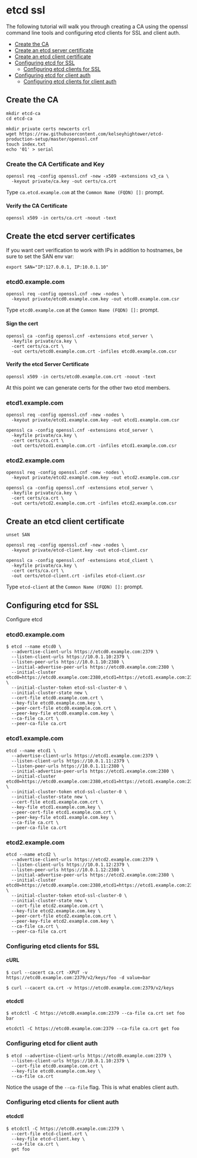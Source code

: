 # etcd ssl

The following tutorial will walk you through creating a CA using the openssl command line tools and configuring etcd clients for SSL and client auth.

- [Create the CA](#create-the-ca)
- [Create an etcd server certificate](#create-an-etcd-server-certificate)
- [Create an etcd client certificate](#create-an-etcd-client-certificate)
- [Configuring etcd for SSL](#configuring-etcd-for-ssl)
  - [Configuring etcd clients for SSL](#configuring-etcd-clients-for-ssl)
- [Configuring etcd for client auth](#configuring-etcd-for-client-auth)
  - [Configuring etcd clients for client auth](#configuring-etcd-clients-for-client-auth)

## Create the CA

```
mkdir etcd-ca
cd etcd-ca
``` 

```
mkdir private certs newcerts crl
wget https://raw.githubusercontent.com/kelseyhightower/etcd-production-setup/master/openssl.cnf
touch index.txt
echo '01' > serial
```

### Create the CA Certificate and Key

```
openssl req -config openssl.cnf -new -x509 -extensions v3_ca \
  -keyout private/ca.key -out certs/ca.crt
```

Type `ca.etcd.example.com` at the `Common Name (FQDN) []:` prompt.

#### Verify the CA Certificate

```
openssl x509 -in certs/ca.crt -noout -text
```

## Create the etcd server certificates

If you want cert verification to work with IPs in addition to hostnames, be sure to set the SAN env var:

```
export SAN="IP:127.0.0.1, IP:10.0.1.10"
```

### etcd0.example.com

```
openssl req -config openssl.cnf -new -nodes \
  -keyout private/etcd0.example.com.key -out etcd0.example.com.csr
```

Type `etcd0.example.com` at the `Common Name (FQDN) []:` prompt.

#### Sign the cert

```
openssl ca -config openssl.cnf -extensions etcd_server \
  -keyfile private/ca.key \
  -cert certs/ca.crt \
  -out certs/etcd0.example.com.crt -infiles etcd0.example.com.csr
```

#### Verify the etcd Server Certificate

```
openssl x509 -in certs/etcd0.example.com.crt -noout -text
```

At this point we can generate certs for the other two etcd members.

### etcd1.example.com

```
openssl req -config openssl.cnf -new -nodes \
  -keyout private/etcd1.example.com.key -out etcd1.example.com.csr
```

```
openssl ca -config openssl.cnf -extensions etcd_server \
  -keyfile private/ca.key \
  -cert certs/ca.crt \
  -out certs/etcd1.example.com.crt -infiles etcd1.example.com.csr
```

### etcd2.example.com

```
openssl req -config openssl.cnf -new -nodes \
  -keyout private/etcd2.example.com.key -out etcd2.example.com.csr
```

```
openssl ca -config openssl.cnf -extensions etcd_server \
  -keyfile private/ca.key \
  -cert certs/ca.crt \
  -out certs/etcd2.example.com.crt -infiles etcd2.example.com.csr
```

## Create an etcd client certificate

```
unset SAN
```

```
openssl req -config openssl.cnf -new -nodes \
  -keyout private/etcd-client.key -out etcd-client.csr
```

```
openssl ca -config openssl.cnf -extensions etcd_client \
  -keyfile private/ca.key \
  -cert certs/ca.crt \
  -out certs/etcd-client.crt -infiles etcd-client.csr
```

Type `etcd-client` at the `Common Name (FQDN) []:` prompt.

## Configuring etcd for SSL

Configure etcd

### etcd0.example.com

```
$ etcd --name etcd0 \
  --advertise-client-urls https://etcd0.example.com:2379 \
  --listen-client-urls https://10.0.1.10:2379 \
  --listen-peer-urls https://10.0.1.10:2380 \
  --initial-advertise-peer-urls https://etcd0.example.com:2380 \
  --initial-cluster etcd0=https://etcd0.example.com:2380,etcd1=https://etcd1.example.com:2380,etcd2=https://etcd2.example.com:2380 \
  --initial-cluster-token etcd-ssl-cluster-0 \
  --initial-cluster-state new \
  --cert-file etcd0.example.com.crt \
  --key-file etcd0.example.com.key \
  --peer-cert-file etcd0.example.com.crt \
  --peer-key-file etcd0.example.com.key \
  --ca-file ca.crt \
  --peer-ca-file ca.crt
```

### etcd1.example.com

```
etcd --name etcd1 \
  --advertise-client-urls https://etcd1.example.com:2379 \
  --listen-client-urls https://10.0.1.11:2379 \
  --listen-peer-urls https://10.0.1.11:2380 \
  --initial-advertise-peer-urls https://etcd1.example.com:2380 \
  --initial-cluster etcd0=https://etcd0.example.com:2380,etcd1=https://etcd1.example.com:2380,etcd2=https://etcd2.example.com:2380 \
  --initial-cluster-token etcd-ssl-cluster-0 \
  --initial-cluster-state new \
  --cert-file etcd1.example.com.crt \
  --key-file etcd1.example.com.key \
  --peer-cert-file etcd1.example.com.crt \
  --peer-key-file etcd1.example.com.key \
  --ca-file ca.crt \
  --peer-ca-file ca.crt
```

### etcd2.example.com

```
etcd --name etcd2 \
  --advertise-client-urls https://etcd2.example.com:2379 \
  --listen-client-urls https://10.0.1.12:2379 \
  --listen-peer-urls https://10.0.1.12:2380 \
  --initial-advertise-peer-urls https://etcd2.example.com:2380 \
  --initial-cluster etcd0=https://etcd0.example.com:2380,etcd1=https://etcd1.example.com:2380,etcd2=https://etcd2.example.com:2380 \
  --initial-cluster-token etcd-ssl-cluster-0 \
  --initial-cluster-state new \
  --cert-file etcd2.example.com.crt \
  --key-file etcd2.example.com.key \
  --peer-cert-file etcd2.example.com.crt \
  --peer-key-file etcd2.example.com.key \
  --ca-file ca.crt \
  --peer-ca-file ca.crt
```

### Configuring etcd clients for SSL

#### cURL

```
$ curl --cacert ca.crt -XPUT -v https://etcd0.example.com:2379/v2/keys/foo -d value=bar
```

```
$ curl --cacert ca.crt -v https://etcd0.example.com:2379/v2/keys
```

#### etcdctl

```
$ etcdctl -C https://etcd0.example.com:2379 --ca-file ca.crt set foo bar 
```

```
etcdctl -C https://etcd0.example.com:2379 --ca-file ca.crt get foo
```

### Configuring etcd for client auth

```
$ etcd --advertise-client-urls https://etcd0.example.com:2379 \
  --listen-client-urls https://10.0.1.10:2379 \
  --cert-file etcd0.example.com.crt \
  --key-file etcd0.example.com.key \
  --ca-file ca.crt
```

Notice the usage of the `--ca-file` flag. This is what enables client auth.

### Configuring etcd clients for client auth

#### etcdctl

```
$ etcdctl -C https://etcd0.example.com:2379 \
  --cert-file etcd-client.crt \
  --key-file etcd-client.key \
  --ca-file ca.crt \
  get foo
```
